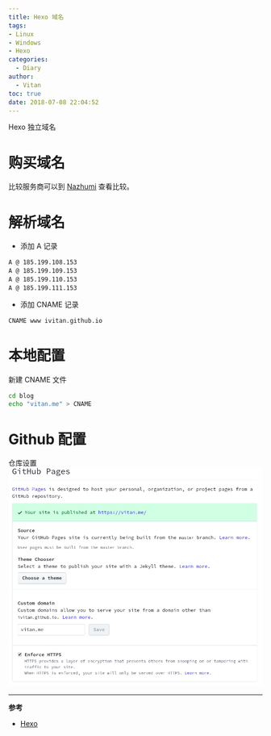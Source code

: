 ```yaml
---
title: Hexo 域名
tags:
- Linux
- Windows
- Hexo
categories:
  - Diary
author:
  - Vitan
toc: true
date: 2018-07-08 22:04:52
---
```

Hexo 独立域名
<!-- more -->

# 购买域名
比较服务商可以到 [Nazhumi](https://www.nazhumi.com/) 查看比较。

# 解析域名

- 添加 A 记录

```bash
A @ 185.199.108.153
A @ 185.199.109.153
A @ 185.199.110.153
A @ 185.199.111.153
```

- 添加 CNAME 记录

```bash
CNAME www ivitan.github.io
```

# 本地配置
新建 CNAME 文件
```bash
cd blog
echo "vitan.me" > CNAME
``` 

# Github 配置
仓库设置
![](/assets/Picture/images/20190808222520.png)

---
**参考**
- [Hexo](https://hexo.io/zh-cn/docs/deployment#Netlify)
